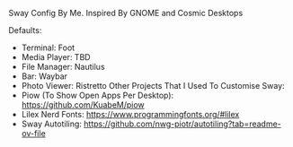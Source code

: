 Sway Config By Me. Inspired By GNOME and Cosmic Desktops

Defaults:
- Terminal: Foot
- Media Player: TBD
- File Manager: Nautilus
- Bar: Waybar
- Photo Viewer: Ristretto
Other Projects That I Used To Customise Sway:
- Piow (To Show Open Apps Per Desktop): https://github.com/KuabeM/piow
- Lilex Nerd Fonts: https://www.programmingfonts.org/#lilex
- Sway Autotiling: https://github.com/nwg-piotr/autotiling?tab=readme-ov-file
